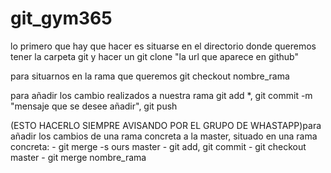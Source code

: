 # git_gym365
lo primero que hay que hacer es situarse en el directorio donde queremos tener la carpeta git y hacer un git clone "la url que aparece en github"

para situarnos en la rama que queremos git checkout nombre_rama

para añadir los cambio realizados a nuestra rama git add *, git commit -m "mensaje que se desee añadir", git push

(ESTO HACERLO SIEMPRE AVISANDO POR EL GRUPO DE WHASTAPP)para añadir los cambios de una rama concreta a la master, situado en una rama concreta: 
	- git merge -s ours master
	- git add, git commit
	- git checkout master
	- git merge nombre_rama
